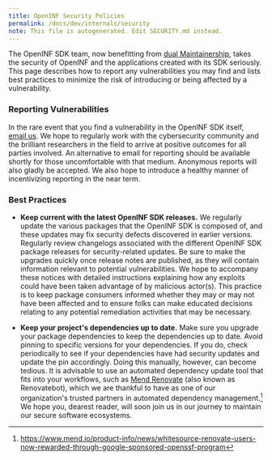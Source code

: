 ```yaml
---
title: OpenINF Security Policies
permalink: /docs/dev/internals/security
note: This file is autogenerated. Edit SECURITY.md instead.
---
```


The OpenINF SDK team, now benefitting from [dual Maintainership][], takes the security
of OpenINF and the applications created with its SDK seriously. This page describes
how to report any vulnerabilities you may find and lists best practices to minimize
the risk of introducing or being affected by a vulnerability.

### Reporting Vulnerabilities

In the rare event that you find a vulnerability in the OpenINF SDK itself,
[email us][]. We hope to regularly work with the cybersecurity community and the
brilliant researchers in the field to arrive at positive outcomes for all parties
involved. An alternative to email for reporting should be available shortly for those
uncomfortable with that medium. Anonymous reports will also gladly be accepted. We
also hope to introduce a healthy manner of incentivizing reporting in the near term.

### Best Practices

- **Keep current with the latest OpenINF SDK releases.** We regularly update the
  various packages that the OpenINF SDK is composed of, and these updates may
  fix security defects discovered in earlier versions. Regularly review
  changelogs associated with the different OpenINF SDK package releases for
  security-related updates. Be sure to make the upgrades quickly once release
  notes are published, as they will contain information relevant to potential
  vulnerabilities. We hope to accompany these notices with detailed instructions
  explaining how any exploits could have been taken advantage of by malicious
  actor(s). This practice is to keep package consumers informed whether they may
  or may not have been affected and to ensure folks can make educated decisions
  relating to any potential remediation activities that may be necessary.

- **Keep your project's dependencies up to date.** Make sure you upgrade your
  package dependencies to keep the dependencies up to date. Avoid pinning to
  specific versions for your dependencies. If you do, check periodically to see
  if your dependencies have had security updates and update the pin accordingly.
  Doing this manually, however, can become tedious. It is advisable to use an
  automated dependency update tool that fits into your workflows, such as [Mend
  Renovate][] (also known as Renovatebot), which we are thankful to have as one of
  our organization's trusted partners in automated dependency management.[^1] We
  hope you, dearest reader, will soon join us in our journey to maintain our secure
  software ecosystems.

<!-- BEGIN LINK DEFINITIONS -->

[^1]: https://www.mend.io/product-info/news/whitesource-renovate-users-now-rewarded-through-google-sponsored-openssf-program

[dual Maintainership]: https://gitlab.com/gitlab-com/www-gitlab-com/-/issues/13696#user-content--how-this-could-work
[email us]: <mailto:security@inf.is>
[Mend Renovate]: <https://www.mend.io/free-developer-tools/renovate>

<!-- END LINK DEFINITIONS -->
